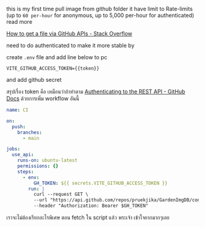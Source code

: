 this is my first time pull image from github folder
it have limit to Rate-limits (up to `60 per-hour` for anonymous, up to 5,000 per-hour for authenticated) read more

[How to get a file via GitHub APIs - Stack Overflow](https://stackoverflow.com/questions/9272535/how-to-get-a-file-via-github-apis)

need to do authenticated to make it more stable by

create `.env` file and add line below to pc

```
VITE_GITHUB_ACCESS_TOKEN={{token}}
```

and add github secret

สรุปเรื่อง token คือ เหมือนว่าถ้าทำตาม
[Authenticating to the REST API - GitHub Docs](https://docs.github.com/en/rest/authentication/authenticating-to-the-rest-api?apiVersion=2022-11-28)
ด้วยการเพิ่ม workflow อันนี้

```yaml
name: CI

on:
  push:
    branches:
      - main

jobs:
  use_api:
    runs-on: ubuntu-latest
    permissions: {}
    steps:
      - env:
          GH_TOKEN: ${{ secrets.VITE_GITHUB_ACCESS_TOKEN }}
        run: |
          curl --request GET \
          --url "https://api.github.com/repos/pruekjika/GardenImgDB/contents/ImageDB/Fixed/" \
          --header "Authorization: Bearer $GH_TOKEN"
```

เราจะไม่ต้องเรียกอะไรพิเศษ ตอน fetch ใน script แล้ว
พระเจ้า เข้าใจยากมากๆเลย
